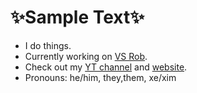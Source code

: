 # ✨Sample Text✨
* I do things.
* Currently working on [VS Rob](https://github.com/Joalor64GH/FNF-VS-Rob).
* Check out my [YT channel](https://www.youtube.com/channel/UC4tRMRL_iAHX5n1qQpHibfg) and [website](https://sites.google.com/view/joalor64official-net6-deez/home).
* Pronouns: he/him, they,them, xe/xim
